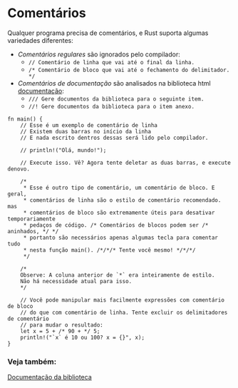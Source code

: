 <!-- # Comments -->
# Comentários

<!-- Any program requires comments, and Rust supports
a few different varieties: -->
Qualquer programa precisa de comentários, e Rust suporta algumas variedades diferentes:
<!--  
* *Regular comments* which are ignored by the compiler:
   * `// Line comments which go to the end of the line.`
   * `/* Block comments which go to the closing delimiter. */`
* *Doc comments* which are parsed into HTML library
  [documentation][docs]:
   * `/// Generate library docs for the following item.`
   * `//! Generate library docs for the enclosing item.`
 -->

 
* *Comentários regulares* são ignorados pelo compilador:
   * `// Comentário de linha que vai até o final da linha.`
   * `/* Comentário de bloco que vai até o fechamento do delimitador. */`
* *Comentários de documentação* são analisados na biblioteca html
  [documentação][docs]:
   * `/// Gere documentos da biblioteca para o seguinte item.`
   * `//! Gere documentos da biblioteca para o item anexo.`


<!-- ```rust,editable
fn main() {
    // This is an example of a line comment
    // There are two slashes at the beginning of the line
    // And nothing written inside these will be read by the compiler

    // println!("Hello, world!");

    // Run it. See? Now try deleting the two slashes, and run it again.

    /* 
     * This is another type of comment, a block comment. In general,
     * line comments are the recommended comment style. But
     * block comments are extremely useful for temporarily disabling
     * chunks of code. /* Block comments can be /* nested, */ */
     * so it takes only a few keystrokes to comment out everything
     * in this main() function. /*/*/* Try it yourself! */*/*/
     */

    /*
    Note: The previous column of `*` was entirely for style. There's
    no actual need for it.
    */

    // You can manipulate expressions more easily with block comments
    // than with line comments. Try deleting the comment delimiters
    // to change the result:
    let x = 5 + /* 90 + */ 5;
    println!("Is `x` 10 or 100? x = {}", x);
}

``` -->
```rust, editável
fn main() {
    // Esse é um exemplo de comentário de linha
    // Existem duas barras no início da linha
    // E nada escrito dentros dessas será lido pelo compilador.

    // println!("Olá, mundo!");

    // Execute isso. Vê? Agora tente deletar as duas barras, e execute denovo.

    /* 
     * Esse é outro tipo de comentário, um comentário de bloco. E geral,
     * comentários de linha são o estilo de comentário recomendado. mas
     * comentários de bloco são extremamente úteis para desativar temporariamente
     * pedaços de código. /* Comentários de blocos podem ser /* aninhados, */ */
     * portanto são necessários apenas algumas tecla para comentar tudo
     * nesta função main(). /*/*/* Tente você mesmo! */*/*/
     */

    /*
    Observe: A coluna anterior de `*` era inteiramente de estilo.
    Não há necessidade atual para isso.
    */

    // Você pode manipular mais facilmente expressões com comentário de bloco
    // do que com comentário de linha. Tente excluir os delimitadores de comentário
    // para mudar o resultado:
    let x = 5 + /* 90 + */ 5;
    println!("`x` é 10 ou 100? x = {}", x);
}

```

<!-- ### See also:

[Library documentation][docs]

[docs]: ../meta/doc.md -->
### Veja também:

[Documentação da biblioteca][docs]

[docs]: ../meta/doc.md
